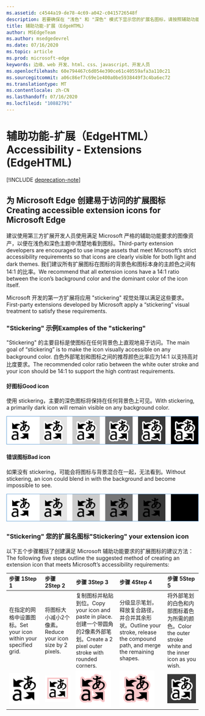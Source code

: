 ```yaml
---
ms.assetid: c4544a19-de78-4c69-a042-c0415726548f
description: 若要确保在 "浅色" 和 "深色" 模式下显示您的扩展名图标，请按照辅助功能指南操作。
title: 辅助功能-扩展（EdgeHTML）
author: MSEdgeTeam
ms.author: msedgedevrel
ms.date: 07/16/2020
ms.topic: article
ms.prod: microsoft-edge
keywords: 边缘、web 开发、html、css、javascript、开发人员
ms.openlocfilehash: 60e794467c6d054e390ce61c40559afa3a110c21
ms.sourcegitcommit: a06c86ef7c69e1e400a0be5938449f3c4ba6ec72
ms.translationtype: MT
ms.contentlocale: zh-CN
ms.lasthandoff: 07/16/2020
ms.locfileid: "10882791"
---
```

# <span data-ttu-id="38b24-104">辅助功能-扩展（EdgeHTML）</span><span class="sxs-lookup"><span data-stu-id="38b24-104">Accessibility - Extensions (EdgeHTML)</span></span>  

[!INCLUDE [deprecation-note](../includes/deprecation-note.md)]  

## <span data-ttu-id="38b24-105">为 Microsoft Edge 创建易于访问的扩展图标</span><span class="sxs-lookup"><span data-stu-id="38b24-105">Creating accessible extension icons for Microsoft Edge</span></span>

<span data-ttu-id="38b24-106">建议使用第三方扩展开发人员使用满足 Microsoft 严格的辅助功能要求的图像资产，以便在浅色和深色主题中清楚地看到图标。</span><span class="sxs-lookup"><span data-stu-id="38b24-106">Third-party extension developers are encouraged to use image assets that meet Microsoft’s strict accessibility requirements so that icons are clearly visible for both light and dark themes.</span></span> <span data-ttu-id="38b24-107">我们建议所有扩展图标在图标的背景色和图标本身的主颜色之间有14:1 的比率。</span><span class="sxs-lookup"><span data-stu-id="38b24-107">We recommend that all extension icons have a 14:1 ratio between the icon’s background color and the dominant color of the icon itself.</span></span>


<span data-ttu-id="38b24-108">Microsoft 开发的第一方扩展将应用 "stickering" 视觉处理以满足这些要求。</span><span class="sxs-lookup"><span data-stu-id="38b24-108">First-party extensions developed by Microsoft apply a “stickering” visual treatment to satisfy these requirements.</span></span>

### <span data-ttu-id="38b24-109">"Stickering" 示例</span><span class="sxs-lookup"><span data-stu-id="38b24-109">Examples of the "stickering"</span></span>

<span data-ttu-id="38b24-110">"Stickering" 的主要目标是使图标在任何背景色上直观地易于访问。</span><span class="sxs-lookup"><span data-stu-id="38b24-110">The main goal of “stickering” is to make the icon visually accessible on any background color.</span></span> <span data-ttu-id="38b24-111">白色外部笔划和图标之间的推荐颜色比率应为14:1 以支持高对比度要求。</span><span class="sxs-lookup"><span data-stu-id="38b24-111">The recommended color ratio between the white outer stroke and your icon should be 14:1 to support the high contrast requirements.</span></span>

#### <span data-ttu-id="38b24-112">好图标</span><span class="sxs-lookup"><span data-stu-id="38b24-112">Good icon</span></span>
<span data-ttu-id="38b24-113">使用 stickering，主要的深色图标将保持在任何背景色上可见。</span><span class="sxs-lookup"><span data-stu-id="38b24-113">With stickering, a primarily dark icon will remain visible on any background color.</span></span>


![在任何背景色上可见的图标的图像](./../media/accessibility-light-to-dark-good.png)

#### <span data-ttu-id="38b24-115">错误图标</span><span class="sxs-lookup"><span data-stu-id="38b24-115">Bad icon</span></span>
<span data-ttu-id="38b24-116">如果没有 stickering，可能会将图标与背景混合在一起，无法看到。</span><span class="sxs-lookup"><span data-stu-id="38b24-116">Without stickering, an icon could blend in with the background and become impossible to see.</span></span>


![混合到黑色背景中的图标图像](./../media/accessibility-light-to-dark-bad.png)

### <span data-ttu-id="38b24-118">"Stickering" 您的扩展名图标</span><span class="sxs-lookup"><span data-stu-id="38b24-118">"Stickering" your extension icon</span></span>

<span data-ttu-id="38b24-119">以下五个步骤概括了创建满足 Microsoft 辅助功能要求的扩展图标的建议方法：</span><span class="sxs-lookup"><span data-stu-id="38b24-119">The following five steps outline the suggested method of creating an extension icon that meets Microsoft’s accessibility requirements:</span></span>


| <span data-ttu-id="38b24-120">步骤 1</span><span class="sxs-lookup"><span data-stu-id="38b24-120">Step 1</span></span>                                       | <span data-ttu-id="38b24-121">步骤 2</span><span class="sxs-lookup"><span data-stu-id="38b24-121">Step 2</span></span>                                       | <span data-ttu-id="38b24-122">步骤 3</span><span class="sxs-lookup"><span data-stu-id="38b24-122">Step 3</span></span>                                                                                 | <span data-ttu-id="38b24-123">步骤 4</span><span class="sxs-lookup"><span data-stu-id="38b24-123">Step 4</span></span>                                                                          | <span data-ttu-id="38b24-124">步骤 5</span><span class="sxs-lookup"><span data-stu-id="38b24-124">Step 5</span></span>                                                       |
|:---------------------------------------------|:---------------------------------------------|:---------------------------------------------------------------------------------------|:--------------------------------------------------------------------------------|:-------------------------------------------------------------|
| <span data-ttu-id="38b24-125">在指定的网格中设置图标。</span><span class="sxs-lookup"><span data-stu-id="38b24-125">Set your icon within your specified grid.</span></span>    | <span data-ttu-id="38b24-126">将图标大小减小2个像素。</span><span class="sxs-lookup"><span data-stu-id="38b24-126">Reduce your icon size by 2 pixels.</span></span>           | <span data-ttu-id="38b24-127">复制图标并粘贴到位。</span><span class="sxs-lookup"><span data-stu-id="38b24-127">Copy your icon and paste in place.</span></span> <span data-ttu-id="38b24-128">创建一个带圆角的2像素外部笔划。</span><span class="sxs-lookup"><span data-stu-id="38b24-128">Create a 2 pixel outer stroke with rounded corners.</span></span> | <span data-ttu-id="38b24-129">分级显示笔划，释放复合路径，并合并其余形状。</span><span class="sxs-lookup"><span data-stu-id="38b24-129">Outline your stroke, release the compound path, and merge the remaining shapes.</span></span> | <span data-ttu-id="38b24-130">将外部笔划的白色和内部图标着色为所需的颜色。</span><span class="sxs-lookup"><span data-stu-id="38b24-130">Color the outer stroke white and the inner icon as you wish.</span></span> |
| ![step1](./../media/accessibility-step1.png) | ![step2](./../media/accessibility-step2.png) | ![step3](./../media/accessibility-step3.png)                                           | ![step4](./../media/accessibility-step4.png)                                    | ![step5](./../media/accessibility-step5.png)                 |

